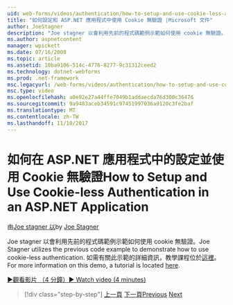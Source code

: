 ```yaml
---
uid: web-forms/videos/authentication/how-to-setup-and-use-cookie-less-authentication-in-an-aspnet-application
title: "如何設定和 ASP.NET 應用程式中使用 Cookie 無驗證 |Microsoft 文件"
author: JoeStagner
description: "Joe stagner 以會利用先前的程式碼範例示範如何使用 cookie 無驗證。 如需有關此示範的詳細資訊，教學課程位於..."
ms.author: aspnetcontent
manager: wpickett
ms.date: 07/16/2008
ms.topic: article
ms.assetid: 10ba9106-514c-4776-8277-9c31312ceed2
ms.technology: dotnet-webforms
ms.prod: .net-framework
msc.legacyurl: /web-forms/videos/authentication/how-to-setup-and-use-cookie-less-authentication-in-an-aspnet-application
msc.type: video
ms.openlocfilehash: a0e92e27a44ffe7049b1addaecda76d300c36476
ms.sourcegitcommit: 9a9483aceb34591c97451997036a9120c3fe2baf
ms.translationtype: MT
ms.contentlocale: zh-TW
ms.lasthandoff: 11/10/2017
---
```

<a name="how-to-setup-and-use-cookie-less-authentication-in-an-aspnet-application"></a><span data-ttu-id="b7c82-104">如何在 ASP.NET 應用程式中的設定並使用 Cookie 無驗證</span><span class="sxs-lookup"><span data-stu-id="b7c82-104">How to Setup and Use Cookie-less Authentication in an ASP.NET Application</span></span>
====================
<span data-ttu-id="b7c82-105">由[Joe stagner 以](https://github.com/JoeStagner)</span><span class="sxs-lookup"><span data-stu-id="b7c82-105">by [Joe Stagner](https://github.com/JoeStagner)</span></span>

<span data-ttu-id="b7c82-106">Joe stagner 以會利用先前的程式碼範例示範如何使用 cookie 無驗證。</span><span class="sxs-lookup"><span data-stu-id="b7c82-106">Joe Stagner utilizes the previous code example to demonstrate how to use cookie-less authentication.</span></span> <span data-ttu-id="b7c82-107">如需有關此示範的詳細資訊，教學課程位於[這裡](../../overview/older-versions-security/introduction/forms-authentication-configuration-and-advanced-topics-vb.md)。</span><span class="sxs-lookup"><span data-stu-id="b7c82-107">For more information on this demo, a tutorial is located [here](../../overview/older-versions-security/introduction/forms-authentication-configuration-and-advanced-topics-vb.md).</span></span>

[<span data-ttu-id="b7c82-108">&#9654;觀看影片 （4 分鐘）</span><span class="sxs-lookup"><span data-stu-id="b7c82-108">&#9654; Watch video (4 minutes)</span></span>](https://channel9.msdn.com/Blogs/ASP-NET-Site-Videos/how-to-setup-and-use-cookie-less-authentication-in-an-aspnet-application)

>[!div class="step-by-step"]
<span data-ttu-id="b7c82-109">[上一頁](how-to-change-the-forms-authentication-properties.md)
[下一頁](asp-forms-login-relocation.md)</span><span class="sxs-lookup"><span data-stu-id="b7c82-109">[Previous](how-to-change-the-forms-authentication-properties.md)
[Next](asp-forms-login-relocation.md)</span></span>
